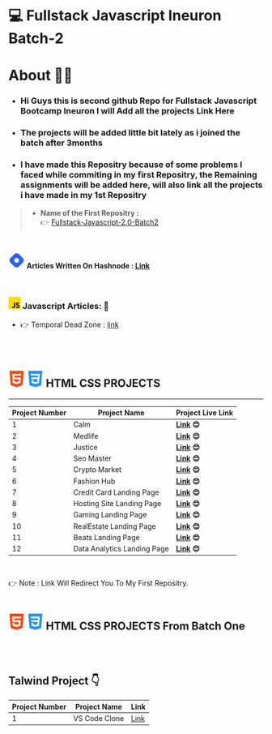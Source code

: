 # :computer: Fullstack Javascript Ineuron Batch-2

# About 🙋‍♂️
* ### Hi Guys this is second github Repo for Fullstack Javascript Bootcamp Ineuron I will Add all the projects Link Here
* ### The projects will be added little bit lately as i joined the batch after 3months
* ### I have made this Repositry because of some problems I faced while commiting in  my first Repositry, the Remaining assignments will be added here, will also link  all the projects i have made in my 1st Repositry

>* **Name of the First Repositry :**  <br>
👉 [Fullstack-Javascript-2.0-Batch2](https://github.com/DeepakKumarDKN/Fullstack-Javascript-2.0-Batch2)


<br>

![Article Section](./Icons%20Folder/icons8-hashnode-32.png) **Articles Written On Hashnode : [Link](https://github.com/DeepakKumarDKN/Fullstack-Javascript-Ineuron-Batch-2/tree/main/Articles)**

<br>


### ![Icon](./Icons%20Folder/js.png) Javascript Articles: 📖
* 👉 Temporal Dead Zone : [link](https://deepaknayak.hashnode.dev/temporal-dead-zone)



<br>
<br>



## **![Icon](./Icons%20Folder/html-5%20(1).png) ![Icon](./Icons%20Folder/css-3.png) HTML CSS PROJECTS** 
--------------------------------
Project Number | Project Name | Project Live Link
---------|----------|-----------------------------
 1 | Calm |**[Link](https://github.com/DeepakKumarDKN/Fullstack-Javascript-2.0-Batch2/tree/main/Week%203%20Projects%20Html%20Css/Project%201) 😊**
 2 | Medlife |**[Link](https://github.com/DeepakKumarDKN/Fullstack-Javascript-2.0-Batch2/tree/main/Week%203%20Projects%20Html%20Css/Project%202) 😊**
 3 | Justice |**[Link](https://github.com/DeepakKumarDKN/Fullstack-Javascript-2.0-Batch2/tree/main/Week%203%20Projects%20Html%20Css/Project%203) 😊**
 4 | Seo Master |**[Link](https://github.com/DeepakKumarDKN/Fullstack-Javascript-2.0-Batch2/tree/main/Week%20Four%20HTML%20Css%20Projects/Project%201) 😊**
 5 | Crypto Market |**[Link](https://github.com/DeepakKumarDKN/Fullstack-Javascript-2.0-Batch2/tree/main/Week%20Four%20HTML%20Css%20Projects/Project%202) 😊**
 6 | Fashion Hub |**[Link](https://github.com/DeepakKumarDKN/Fullstack-Javascript-2.0-Batch2/tree/main/Week%20Four%20HTML%20Css%20Projects/Project%203) 😊**
 7| Credit Card Landing Page |**[Link](https://github.com/DeepakKumarDKN/Fullstack-Javascript-2.0-Batch2/tree/main/HTML%20and%20CSS/01_Project-%20Credit%20Card%20Landing%20Page) 😊**
 8 | Hosting Site Landing Page |**[Link](https://github.com/DeepakKumarDKN/Fullstack-Javascript-2.0-Batch2/tree/main/HTML%20and%20CSS/02_Project-%20Hosting%20Site%20Landing%20Page) 😊**
 9 | Gaming Landing Page |**[Link](https://github.com/DeepakKumarDKN/Fullstack-Javascript-2.0-Batch2/tree/main/HTML%20and%20CSS/03_Project-%20Gaming%20Landing%20Page) 😊**
 10| RealEstate Landing Page |**[Link](https://github.com/DeepakKumarDKN/Fullstack-Javascript-2.0-Batch2/tree/main/HTML%20and%20CSS/04_Project-%20Real%20Estate%20Landing%20Page) 😊**
 11| Beats Landing Page |**[Link](https://github.com/DeepakKumarDKN/Fullstack-Javascript-2.0-Batch2/tree/main/HTML%20and%20CSS/05_Project-%20Beats%20Landing%20Page) 😊**
 12 | Data Analytics Landing Page |**[Link](https://github.com/DeepakKumarDKN/Fullstack-Javascript-2.0-Batch2/tree/main/HTML%20and%20CSS/06_Project-%20Data%20Analytics%20Landing%20Page) 😊**
 <br>


👉 Note : Link Will Redirect You To My First Repositry.
<br>
<br>

## ![](./Icons%20Folder/html-5%20(1).png) ![](./Icons%20Folder/css-3.png) HTML CSS PROJECTS From Batch One

<br>
<br>

## **Talwind Project** 👇

Project Number | Project Name | Link
---------|----------|---------
 1 | VS Code Clone  | [Link](https://visualstudio-proj-ineuron.netlify.app/)
 